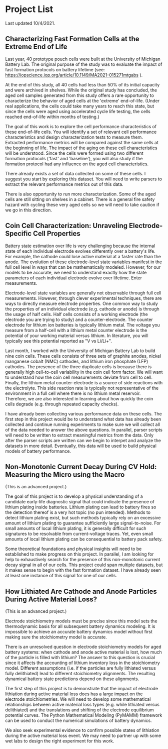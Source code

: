 # Project List

Last updated 10/4/2021.


## Characterizing Fast Formation Cells at the Extreme End of Life

Last year, 40 prototype pouch cells were built at the University of Michigan
Battery Lab. The original purpose of the study was to evaluate the impact of
fast formation protocols on battery lifetime (see:
https://iopscience.iop.org/article/10.1149/MA2021-015271mtgabs ).

At the end of this study, all 40 cells had less than 50% of its initial capacity
and were archived in shelves. While the original study has concluded, the aged
cell samples generated from this study offers a rare opportunity to characterize
the behavior of aged cells at the 'extreme' end-of-life. (Under real
applications, the cells could take many years to reach this state, but since the
cells were aged using accelerated cycle life testing, the cells reached
end-of-life within months of testing.)

The goal of this work is to explore the cell performance characteristics of
these end-of-life cells. You will identify a set of relevant cell performance
characteristics and design characterization tests to measure them. Extracted
performance metrics will be compared against the same cells at the beginning of
life. The impact of the aging on these cell characteristics will be understood.
Since the cells were formed using two different formation protocols ('fast' and
'baseline'), you will also study if the formation protocol had any influence on
the aged cell characteristics.

There already exists a set of data collected on some of these cells. I suggest
you start by exploring this dataset. You will need to write parsers to extract
the relevant performance metrics out of this data.

There is also opportunity to run more characterization. Some of the aged cells
are still sitting on shelves in a cabinet. There is a general fire safety hazard
with cycling these very aged cells so we will need to take caution if we go in
this direction.


## Coin Cell Characterization: Unraveling Electrode-Specific Cell Properties

Battery state estimation over life is very challenging because the internal
state of each individual electrode evolves differently over a battery's life.
For example, the cathode could lose active material at a faster rate than the
anode. The evolution of these electrode-level state variables manifest in the
full cell level in ways that can be mathematically modeled. However, for our
models to be accurate, we need to understand exactly how the state parameters of
each individual electrode evolve over lifetime. Enter measurements.

Electrode-level state variables are generally not observable through full cell
measurements. However, through clever experimental techniques, there are ways to
directly measure electrode properties. One common way to study the properties of
an individual electrode (e.g. cathode or anode) is through the usage of half
cells. Half cells consists of a working electrode (the electrode you are trying
to study) and a counter-electrode. The counter electrode for lithium ion
batteries is typically lithium metal. The voltage you measure from a half-cell
with a lithium metal counter electrode is the potential of your working material
versus lithium. In literature, you will typically see this potential reported as
"V vs Li/Li+".

Last month, I worked with the University of Michigan Battery Lab to build nine
coin cells. These cells consists of three sets of graphite anodes, nickel
manganese cobalt (NMC) cathodes, and lithium iron phosphate (LFP) cathodes. The
presence of the three duplicate cells is because there is generally high
cell-to-cell variability in the coin cell form factor. We will want to
understand how the coin cell measurements deviate from cell to cell. Finally,
the lithium metal counter-electrode is a source of side reactions with the
electrolyte. This side reaction rate is typically not representative of the
environment in a full cell where there is no lithium metal reservoir. Therefore,
we are also interested in learning about how quickly the coin cells degrade
(e.g. through repeated capacity checks).

I have already been collecting various performance data on these cells. The
first step in this project would be to understand what data has already been
collected and continue running experiments to make sure we will collect all of
the data needed to answer the above questions. In parallel, parser scripts will
need to be written to extract meaningful metrics from the data. Only after the
parser scripts are written can we begin to interpet and analyze the datasets in
more detail. Eventually, this data will be used to build physical models of
battery performance.


## Non-Monotonic Current Decay During CV Hold: Measuring the Micro using the Macro

(This is an advanced project.)

The goal of this project is to develop a physical understanding of a candidate early-life
diagnostic signal that could indicate the presence of lithium plating inside
batteries. Lithium plating can lead to battery fires so the detection thereof is
a very hot topic (no pun intended). Methods to detect lithium plating exist, but
such methods typically rely on an excessive amount of lithium plating to
guarantee sufficiently large signal-to-noise. For small amounts of local lithium
plating, it is generally difficult for such signatures to be resolvable from
current-voltage traces. Yet, even small amounts of local lithium plating can be
consequential to battery pack safety.

Some theoretical foundations and physical insights will need to be established
to make progress on this project. In parallel, I am looking for help to
exhaustively search for the presence of this non-monotonic current decay signal
in all of our cells. This project could span multiple datasets, but it makes
sense to begin with the fast formation dataset. I have already seen at least one
instance of this signal for one of our cells.


## How Lithiated Are Cathode and Anode Particles During Active Material Loss?

(This is an advanced project.)

Electrode stoichiometry models must be precise since this model sets the
thermodynamic basis for all subsequent battery dynamics modeling. It is
impossible to achieve an accurate battery dynamics model without first making
sure the stoichiometry model is accurate.

There is an unresolved question in electrode stoichiometry models for aged
battery systems: when cathode and anode active material is lost, how much of the
particle is filled with lithium? The answer to this question is crucial since it
affects the accounting of lithium inventory loss in the stoichiometry model.
Different assumptions (i.e. if the particles are fully lithiated versus fully
delithiated) lead to different stoichiometry alignments. The resulting
dynamical battery state predictions depend on these alignments.

The first step of this project is to demonstrate that the impact of electrode lithiation
during active material loss does has a large impact on the electrode stoichiometries.
We will need to develop some mathematical relationships between active material loss types 
(e.g. while lithiated versus delithiated) and the translations and shifting of the 
electrode equilibrium potential curves. The Python Mathematical Modeling (PyMAMM) framework 
can be used to conduct the numerical simulations of battery dynamics.

We also seek experimental evidence to confirm possible states of
lithiation during the active material loss event. We may need to partner up with
some wet labs to design the right experiment for this work.
